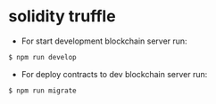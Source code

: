 # solidity truffle

- For start development blockchain server run:

```bash
$ npm run develop
```

- For deploy contracts to dev blockchain server run:

```bash
$ npm run migrate
```
